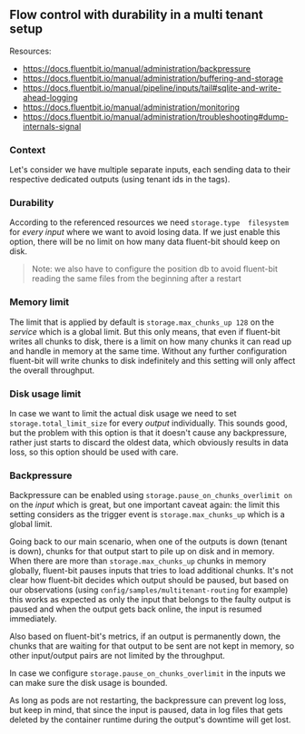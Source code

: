## Flow control with durability in a multi tenant setup

Resources:
- https://docs.fluentbit.io/manual/administration/backpressure
- https://docs.fluentbit.io/manual/administration/buffering-and-storage
- https://docs.fluentbit.io/manual/pipeline/inputs/tail#sqlite-and-write-ahead-logging
- https://docs.fluentbit.io/manual/administration/monitoring
- https://docs.fluentbit.io/manual/administration/troubleshooting#dump-internals-signal

### Context

Let's consider we have multiple separate inputs, each sending data to their respective dedicated outputs (using tenant ids in the tags).

### Durability

According to the referenced resources we need `storage.type  filesystem` for *every input* 
where we want to avoid losing data. If we just enable this option, there will be no limit 
on how many data fluent-bit should keep on disk.

> Note: we also have to configure the position db to avoid fluent-bit 
> reading the same files from the beginning after a restart

### Memory limit

The limit that is applied by default is `storage.max_chunks_up 128` on the *service* which is a global limit.
But this only means, that even if fluent-bit writes all chunks to disk, there is a limit on how many
chunks it can read up and handle in memory at the same time.
Without any further configuration fluent-bit will write chunks to disk indefinitely and this setting will only
affect the overall throughput.

### Disk usage limit

In case we want to limit the actual disk usage we need to set `storage.total_limit_size` for
every *output* individually. This sounds good, but the problem with this option is that it doesn't
cause any backpressure, rather just starts to discard the oldest data, which obviously results in data loss,
so this option should be used with care.

### Backpressure

Backpressure can be enabled using `storage.pause_on_chunks_overlimit on` on the *input* which is great, but one important
caveat again: the limit this setting considers as the trigger event is `storage.max_chunks_up` which is a global limit. 

Going back to our main scenario, when one of the outputs is down (tenant is down), chunks for that output start to pile up
on disk and in memory. When there are more than `storage.max_chunks_up` chunks in memory globally, fluent-bit pauses inputs that
tries to load additional chunks. It's not clear how fluent-bit decides which output should be paused, but based on our 
observations (using `config/samples/multitenant-routing` for example) this works as expected as only the input that belongs
to the faulty output is paused and when the output gets back online, the input is resumed immediately.

Also based on fluent-bit's metrics, if an output is permanently down, the chunks that are waiting for that output to be sent
are not kept in memory, so other input/output pairs are not limited by the throughput. 

In case we configure `storage.pause_on_chunks_overlimit` in the inputs we can make sure the disk usage is bounded.

As long as pods are not restarting, the backpressure can prevent log loss, but keep in mind, that since the input is paused,
data in log files that gets deleted by the container runtime during the output's downtime will get lost.
